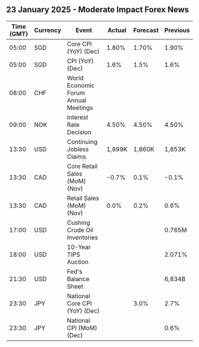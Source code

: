 ## 23 January 2025 - Moderate Impact Forex News

| Time (GMT) | Currency | Event | Actual | Forecast | Previous |
|------|----------|-------|--------|----------|----------|
| 05:00 | SGD | Core CPI (YoY) (Dec) | 1.80% | 1.70% | 1.90% |
| 05:00 | SGD | CPI (YoY) (Dec) | 1.6% | 1.5% | 1.6% |
| 08:00 | CHF | World Economic Forum Annual Meetings |  |  |  |
| 09:00 | NOK | Interest Rate Decision | 4.50% | 4.50% | 4.50% |
| 13:30 | USD | Continuing Jobless Claims | 1,899K | 1,860K | 1,853K |
| 13:30 | CAD | Core Retail Sales (MoM) (Nov) | -0.7% | 0.1% | -0.1% |
| 13:30 | CAD | Retail Sales (MoM) (Nov) | 0.0% | 0.2% | 0.6% |
| 17:00 | USD | Cushing Crude Oil Inventories |  |  | 0.765M |
| 18:00 | USD | 10-Year TIPS Auction |  |  | 2.071% |
| 21:30 | USD | Fed's Balance Sheet |  |  | 6,834B |
| 23:30 | JPY | National Core CPI (YoY) (Dec) |  | 3.0% | 2.7% |
| 23:30 | JPY | National CPI (MoM) (Dec) |  |  | 0.6% |
